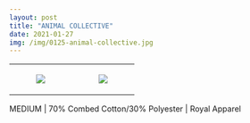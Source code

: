 ```yaml
---
layout: post
title: "ANIMAL COLLECTIVE"
date: 2021-01-27
img: /img/0125-animal-collective.jpg
---
```




<table style="width:100%;"><tr><td style="vertical-align:top;">
      <figure class="tmblr-full" data-orig-height="2048" data-orig-width="1365" data-orig-src="https://concertshirts.netlify.app/shirts/0125/0125-01.jpg"><img src="https://64.media.tumblr.com/836e701189eacfe768feb1e3f191d8c5/19c688068dc51c3e-ee/s540x810/c5a397b40dee3021fa61138e853f74c838260181.jpg" data-orig-height="2048" data-orig-width="1365" data-orig-src="https://concertshirts.netlify.app/shirts/0125/0125-01.jpg"/></figure></td>
    <td style="vertical-align:top;">
      <figure class="tmblr-full" data-orig-height="2048" data-orig-width="1365" data-orig-src="https://concertshirts.netlify.app/shirts/0125/0125-02.jpg"><img src="https://64.media.tumblr.com/01d92c9757327b840373d97548a9a3c8/19c688068dc51c3e-35/s540x810/d84a4942df6bb611a263f5c45a25e79d385399cd.jpg" data-orig-height="2048" data-orig-width="1365" data-orig-src="https://concertshirts.netlify.app/shirts/0125/0125-02.jpg"/></figure></td>
  </tr></table><p>
  MEDIUM | 70% Combed Cotton/30% Polyester | Royal Apparel
</p>
